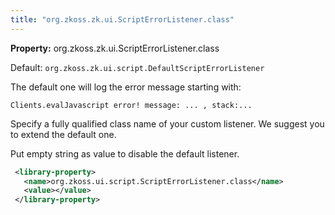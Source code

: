 ```yaml
---
title: "org.zkoss.zk.ui.ScriptErrorListener.class"
---
```


**Property:** org.zkoss.zk.ui.ScriptErrorListener.class

Default:  `org.zkoss.zk.ui.script.DefaultScriptErrorListener`

The default one will log the error message starting with:

`Clients.evalJavascript error! message: ... , stack:...`

Specify a fully qualified class name of your custom listener. We suggest
you to extend the default one.

Put empty string as value to disable the default listener.

```xml
 <library-property>
   <name>org.zkoss.ui.script.ScriptErrorListener.class</name>
   <value></value>
 </library-property>
```
